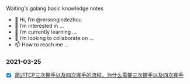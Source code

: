 Waiting's golang basic knowledge notes

- 👋 Hi, I’m @mrsongindezhou
- 👀 I’m interested in ...
- 🌱 I’m currently learning ...
- 💞️ I’m looking to collaborate on ...
- 📫 How to reach me ...

### 2021-03-25
- [x] [简述TCP三次握手以及四次挥手的流程。为什么需要三次握手以及四次挥手](https://github.com/mrsongindezhou/Go-Basic-Notes/blob/main/2021-03-25/three-way-handshake.md)
